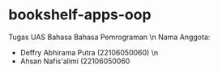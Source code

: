 # bookshelf-apps-oop
Tugas UAS Bahasa Bahasa Pemrograman \n
Nama Anggota:
- Deffry Abhirama Putra (22106050060) \n
- Ahsan Nafis'alimi (22106050060
